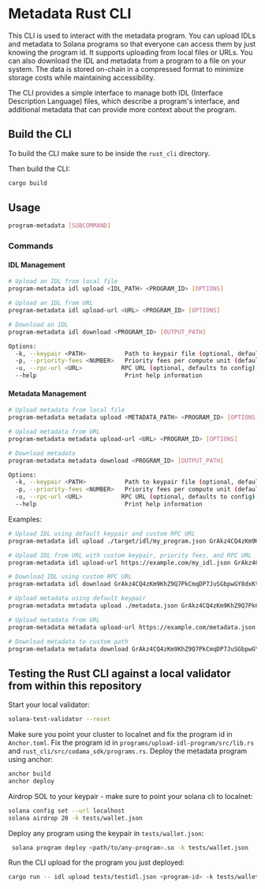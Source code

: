 # Metadata Rust CLI

This CLI is used to interact with the metadata program. You can upload IDLs and metadata to Solana programs so that everyone can access them by just knowing the program id. It supports uploading from local files or URLs. You can also download the IDL and metadata from a program to a file on your system. The data is stored on-chain in a compressed format to minimize storage costs while maintaining accessibility.

The CLI provides a simple interface to manage both IDL (Interface Description Language) files, which describe a program's interface, and additional metadata that can provide more context about the program.

## Build the CLI

To build the CLI make sure to be inside the `rust_cli` directory.

Then build the CLI:

```bash
cargo build
```

## Usage

```bash
program-metadata [SUBCOMMAND]
```

### Commands

#### IDL Management

```bash
# Upload an IDL from local file
program-metadata idl upload <IDL_PATH> <PROGRAM_ID> [OPTIONS]

# Upload an IDL from URL
program-metadata idl upload-url <URL> <PROGRAM_ID> [OPTIONS]

# Download an IDL
program-metadata idl download <PROGRAM_ID> [OUTPUT_PATH]

Options:
  -k, --keypair <PATH>           Path to keypair file (optional, defaults to config)
  -p, --priority-fees <NUMBER>   Priority fees per compute unit (default: 0)
  -u, --rpc-url <URL>           RPC URL (optional, defaults to config)
  --help                         Print help information
```

#### Metadata Management

```bash
# Upload metadata from local file
program-metadata metadata upload <METADATA_PATH> <PROGRAM_ID> [OPTIONS]

# Upload metadata from URL
program-metadata metadata upload-url <URL> <PROGRAM_ID> [OPTIONS]

# Download metadata
program-metadata metadata download <PROGRAM_ID> [OUTPUT_PATH]

Options:
  -k, --keypair <PATH>           Path to keypair file (optional, defaults to config)
  -p, --priority-fees <NUMBER>   Priority fees per compute unit (default: 0)
  -u, --rpc-url <URL>           RPC URL (optional, defaults to config)
  --help                         Print help information
```

Examples:

```bash
# Upload IDL using default keypair and custom RPC URL
program-metadata idl upload ./target/idl/my_program.json GrAkz4CQ4zKm9KhZ9Q7PkCmqDP7JuSGbpwGY8dxKt6Kj -u https://api.devnet.solana.com

# Upload IDL from URL with custom keypair, priority fees, and RPC URL
program-metadata idl upload-url https://example.com/my_idl.json GrAkz4CQ4zKm9KhZ9Q7PkCmqDP7JuSGbpwGY8dxKt6Kj -k ./my-keypair.json -p 1000 -u https://api.mainnet-beta.solana.com

# Download IDL using custom RPC URL
program-metadata idl download GrAkz4CQ4zKm9KhZ9Q7PkCmqDP7JuSGbpwGY8dxKt6Kj -u https://api.testnet.solana.com

# Upload metadata using default keypair
program-metadata metadata upload ./metadata.json GrAkz4CQ4zKm9KhZ9Q7PkCmqDP7JuSGbpwGY8dxKt6Kj

# Upload metadata from URL
program-metadata metadata upload-url https://example.com/metadata.json GrAkz4CQ4zKm9KhZ9Q7PkCmqDP7JuSGbpwGY8dxKt6Kj

# Download metadata to custom path
program-metadata metadata download GrAkz4CQ4zKm9KhZ9Q7PkCmqDP7JuSGbpwGY8dxKt6Kj ./my-metadata.json
```

## Testing the Rust CLI against a local validator from within this repository

Start your local validator:

```bash
solana-test-validator --reset
```

Make sure you point your cluster to localnet and fix the program id in `Anchor.toml`.
Fix the program id in `programs/upload-idl-program/src/lib.rs` and `rust_cli/src/codama_sdk/programs.rs`.
Deploy the metadata program using anchor:

```bash
anchor build
anchor deploy
```

Airdrop SOL to your keypair - make sure to point your solana cli to localnet:

```bash
solana config set --url localhost
solana airdrop 20 -k tests/wallet.json  
```

Deploy any program using the keypair in `tests/wallet.json`:

```bash
 solana program deploy <path/to/any-program>.so -k tests/wallet.json
```

Run the CLI upload for the program you just deployed:

```bash
cargo run -- idl upload tests/testidl.json <program-id> -k tests/wallet.json -p 0
```

